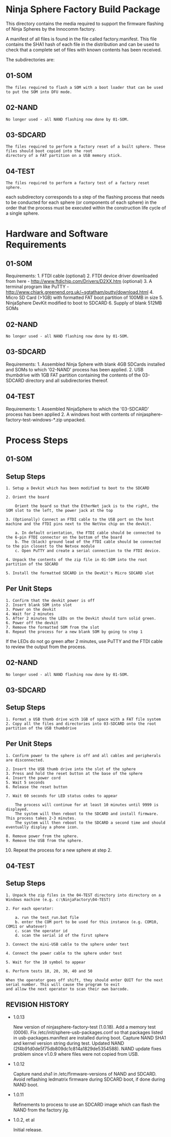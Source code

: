 Ninja Sphere Factory Build Package
==================================

This directory contains the media required to support the firmware flashing of Ninja Spheres by the Innocomm factory.

A manifest of all files is found in the file called factory.manifest. This file contains the SHA1 hash of each file in the distribution and can be used to check that a complete set of files with known contents has been received.

The subdirectories are:

01-SOM
------
	The files required to flash a SOM with a boot loader that can be used to put the SOM into DFU mode.

02-NAND
-------
	No longer used - all NAND flashing now done by 01-SOM.

03-SDCARD
---------
	The files required to perform a factory reset of a built sphere. These files should boot copied into the root
	directory of a FAT partition on a USB memory stick.

04-TEST
-------
	The files required to perform a factory test of a factory reset sphere.

each subdirectory corresponds to a step of the flashing process that needs to be conducted for each sphere (or components of each sphere) in the order that the process must be executed within the construction life cycle of a single sphere.

Hardware and Software Requirements
==================================

01-SOM
------
Requirements:
	1. FTDI cable (optional)
	2. FTDI device driver downloaded from here - http://www.ftdichip.com/Drivers/D2XX.htm (optional)
	3. A terminal program like PuTTY - http://www.chiark.greenend.org.uk/~sgtatham/putty/download.html
	4. Micro SD Card (>1GB) with formatted FAT boot partition of 100MB in size
	5. NinjaSphere DevKit modified to boot to SDCARD
	6. Supply of blank 512MB SOMs

02-NAND
-------
	No longer used - all NAND flashing now done by 01-SOM.

03-SDCARD
---------
Requirements:
	1. Assembled Ninja Sphere with blank 4GB SDCards installed and SOMs to which '02-NAND' process has been applied.
	2. USB thumbdrive with 1GB FAT partition containing the contents of the 03-SDCARD directory and all subdirectories thereof.

04-TEST
-------
Requirements:
	1. Assembled NinjaSphere to which the '03-SDCARD' process has been applied
	2. A windows host with contents of ninjasphere-factory-test-windows-*.zip unpacked.

Process Steps
=============

01-SOM
------

Setup Steps
-----------
	1. Setup a Devkit which has been modified to boot to the SDCARD

	2. Orient the board

		Orient the board so that the EtherNet jack is to the right, the SOM slot to the left, the power jack at the top

	3. (Optionally) Connect an FTDI cable to the USB port on the host machine and the FTDI pins next to the NetVox chip on the devkit.

		a. In default orientation, the FTDI cable should be connected to the 6-pin FTDI connector on the bottom of the board
		b. The (black) ground lead of the FTDI cable should be connected to the pin closest to the Netvox module
		c. Open PuTTY and create a serial connection to the FTDI device.

	4. Unpack the contents of the zip file in 01-SOM into the root partition of the SDCARD

	5. Install the formatted SDCARD in the DevKit's Micro SDCARD slot

Per Unit Steps
--------------
	1. Confirm that the devkit power is off
	2. Insert blank SOM into slot
	3. Power on the devkit
	4. Wait for 2 minutes
	5. After 2 minutes the LEDs on the Devkit should turn solid green.
	6. Power off the devkit
	7. Remove the formatted SOM from the slot
	8. Repeat the process for a new blank SOM by going to step 1

If the LEDs do not go green after 2 minutes, use PuTTY and the FTDI cable to review the output from the process.

02-NAND
-------
	No longer used - all NAND flashing now done by 01-SOM.

03-SDCARD
---------

Setup Steps
-----------
	1. Format a USB thumb drive with 1GB of space with a FAT file system
	2. Copy all the files and directories into 03-SDCARD onto the root partition of the USB thumbdrive

Per Unit Steps
--------------
	1. Confirm power to the sphere is off and all cables and peripherals are disconnected.

	2. Insert the USB thumb drive into the slot of the sphere
	3. Press and hold the reset button at the base of the sphere
	4. Insert the power cord
	5. Wait 5 seconds
	6. Release the reset button

	7. Wait 60 seconds for LED status codes to appear

		The process will continue for at least 10 minutes until 9999 is displayed.
		The system will then reboot to the SDCARD and install firmware. This process takes 2-3 minutes.
		The system will then reboot to the SDCARD a second time and should eventually display a phone icon.

	8. Remove power from the sphere.
	9. Remove the USB from the sphere.
   10. Repeat the process for a new sphere at step 2.

04-TEST
-------
Setup Steps
-----------
	1. Unpack the zip files in the 04-TEST directory into directory on a Windows machine (e.g. c:\NinjaFactory\04-TEST)

	2. For each operator:

		a. run the test_run.bat file
		b. enter the COM port to be used for this instance (e.g. COM10, COM11 or whatever)
		c. scan the operator id
		d. scan the serial id of the first sphere

	3. Connect the mini-USB cable to the sphere under test

	4. Connect the power cable to the sphere under test

	5. Wait for the 10 symbol to appear

	6. Perform tests 10, 20, 30, 40 and 50

	When the operator goes off shift, they should enter QUIT for the next serial number. This will cause the program to exit
	and allow the next operator to scan their own barcode.

REVISION HISTORY
----------------
* 1.0.13

	New version of ninjasphere-factory-test (1.0.18).
	Add a memory test (0006).
	Fix /etc/init/sphere-usb-packages.conf so that packages listed in usb-packages.manifest are installed during boot.
	Capture NAND SHA1 and kernel version string during test.
	Updated NAND (2f4b91d0de5f75db809dc1c814a1829de5354588).
	NAND update fixes problem since v1.0.9 where files were not copied from USB.

* 1.0.12

	Capture nand.sha1 in /etc/firmware-versions of NAND and SDCARD.
	Avoid reflashing ledmatrix firmware during SDCARD boot, if done during NAND boot.

* 1.0.11

	Refinements to process to use an SDCARD image which can flash the NAND from the factory jig.

* 1.0.2, et al

	Initial release.
